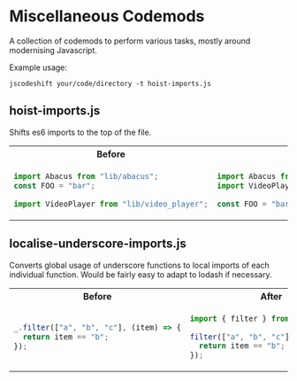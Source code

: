 # Miscellaneous Codemods

A collection of codemods to perform various tasks, mostly around modernising Javascript.

Example usage:

    jscodeshift your/code/directory -t hoist-imports.js


## hoist-imports.js

Shifts es6 imports to the top of the file.

<table>
<tr><th>Before</th><th>After</th></tr>
<tr><td>

```js
import Abacus from "lib/abacus";
const FOO = "bar";

import VideoPlayer from "lib/video_player";
```

</td><td>

```js
import Abacus from "lib/abacus";
import VideoPlayer from "lib/video_player";

const FOO = "bar";
```

</td></tr>
</table>

## localise-underscore-imports.js

Converts global usage of underscore functions to local imports of each individual function. Would be fairly easy to adapt to lodash if necessary.

<table>
<tr><th>Before</th><th>After</th></tr>
<tr><td>

```js
_.filter(["a", "b", "c"], (item) => {
  return item == "b";
});
```

</td><td>

```js
import { filter } from "underscore";

filter(["a", "b", "c"], (item) => {
  return item == "b";
});
```

</td></tr>
</table>
